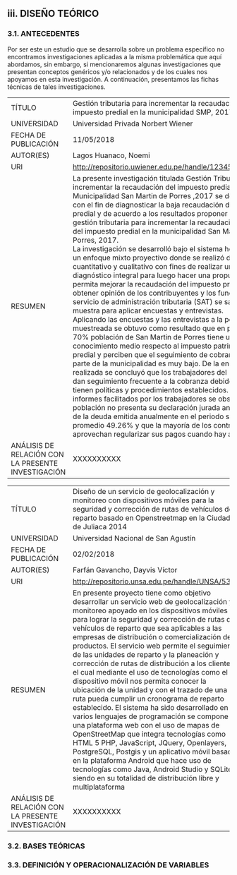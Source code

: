 ## iii. DISEÑO TEÓRICO

### 3.1. ANTECEDENTES

Por ser este un estudio que se desarrolla sobre un problema específico no encontramos investigaciones aplicadas a la misma problemática que aquí abordamos, sin embargo, si mencionaremos algunas investigaciones que presentan conceptos genéricos y/o relacionados y de los cuales nos apoyamos en esta investigación. A continuación, presentamos las fichas técnicas de tales investigaciones.

| | |
| ------ | ------ |
| TÍTULO | Gestión tributaria para incrementar la recaudación del impuesto predial en la municipalidad SMP, 2017 |
| UNIVERSIDAD | Universidad Privada Norbert Wiener |
| FECHA DE PUBLICACIÓN | 11/05/2018 |
| AUTOR(ES) | Lagos Huanaco, Noemi |
| URI | http://repositorio.uwiener.edu.pe/handle/123456789/1549 |
| RESUMEN | La presente investigación titulada Gestión Tributaria para incrementar la recaudación del impuesto predial en la Municipalidad San Martin de Porres ,2017 se desarrolló con el fin de diagnosticar la baja recaudación del impuesto predial y de acuerdo a los resultados proponer políticas de gestión tributaria para incrementar la recaudación tributaria del impuesto predial en la municipalidad San Martin de Porres, 2017.<br>La investigación se desarrolló bajo el sistema holístico con un enfoque mixto proyectivo donde se realizó diagnostico cuantitativo y cualitativo con fines de realizar un diagnóstico integral para luego hacer una propuesta que permita mejorar la recaudación del impuesto predial. Para obtener opinión de los contribuyentes y los funcionarios del servicio de administración tributaria (SAT) se sacó una muestra para aplicar encuestas y entrevistas.<br>Aplicando las encuestas y las entrevistas a la población muestreada se obtuvo como resultado que en promedio 70% población de San Martin de Porres tiene un nivel de conocimiento medio respecto al impuesto patrimonio predial y perciben que el seguimiento de cobranza por parte de la municipalidad es muy bajo. De la encuesta realizada se concluyó que los trabajadores del (SAT) no dan seguimiento frecuente a la cobranza debido a que no tienen políticas y procedimientos establecidos. Según los informes facilitados por los trabajadores se observó que la población no presenta su declaración jurada anual, del total de la deuda emitida anualmente en el periodo se cobra en promedio 49.26% y que la mayoría de los contribuyentes aprovechan regularizar sus pagos cuando hay amnistías |
| ANÁLISIS DE RELACIÓN CON LA PRESENTE INVESTIGACIÓN | XXXXXXXXXX |

| | |
| ------ | ------ |
| TÍTULO | Diseño de un servicio de geolocalización y monitoreo con dispositivos móviles para la seguridad y corrección de rutas de vehículos de reparto basado en Openstreetmap en la Ciudad de Juliaca 2014 |
| UNIVERSIDAD | Universidad Nacional de San Agustín	 |
| FECHA DE PUBLICACIÓN | 02/02/2018 |
| AUTOR(ES) | Farfán Gavancho, Dayvis Víctor |
| URI | http://repositorio.unsa.edu.pe/handle/UNSA/5372 |
| RESUMEN | En presente proyecto tiene como objetivo desarrollar un servicio web de geolocalización y monitoreo apoyado en los dispositivos móviles para lograr la seguridad y corrección de rutas de vehículos de reparto que sea aplicables a las empresas de distribución o comercialización de productos. El servicio web permite el seguimiento de las unidades de reparto y la planeación y corrección de rutas de distribución a los clientes, el cual mediante el uso de tecnologías como el dispositivo móvil nos permita conocer la ubicación de la unidad y con el trazado de una ruta pueda cumplir un cronograma de reparto establecido. El sistema ha sido desarrollado en varios lenguajes de programación se compone de una plataforma web con el uso de mapas de OpenStreetMap que integra tecnologías como HTML 5 PHP, JavaScript, JQuery, Openlayers, PostgreSQL, Postgis y un aplicativo móvil basado en la plataforma Android que hace uso de tecnologías como Java, Android Studio y SQLite, siendo en su totalidad de distribución libre y multiplataforma |
| ANÁLISIS DE RELACIÓN CON LA PRESENTE INVESTIGACIÓN | XXXXXXXXXX |

### 3.2. BASES TEÓRICAS

### 3.3. DEFINICIÓN Y OPERACIONALIZACIÓN DE VARIABLES
